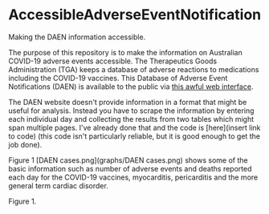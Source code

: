 # AccessibleAdverseEventNotification
Making the DAEN information accessible.

The purpose of this repository is to make the information on Australian COVID-19 adverse events accessible. The Therapeutics Goods Administration (TGA) keeps a database of adverse reactions to medications including the COVID-19 vaccines. This Database of Adverse Event Notifications (DAEN) is available to the public via [this awful web interface](https://apps.tga.gov.au/PROD/DAEN/daen-entry.aspx).

The DAEN website doesn't provide information in a format that might be useful for analysis. Instead you have to scrape the information by entering each individual day and collecting the results from two tables which might span multiple pages. I've already done that and the code is [here](insert link to code) (this code isn't particularly reliable, but it is good enough to get the job done).

Figure 1 [DAEN cases.png](graphs/DAEN cases.png) shows some of the basic information such as number of adverse events and deaths reported each day for the COVID-19 vaccines, myocarditis, pericarditis and the more general term cardiac disorder. 


Figure 1.



